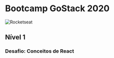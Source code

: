 # Bootcamp GoStack 2020

![Rocketseat](https://rocketseat.com.br/static/og.png)

## Nível 1
### Desafio: Conceitos de React
